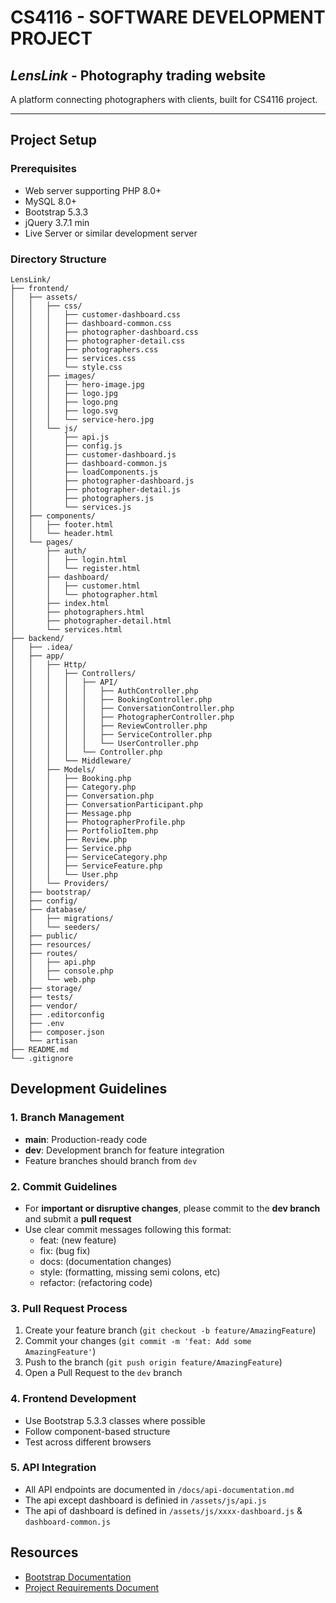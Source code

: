 # CS4116 - SOFTWARE DEVELOPMENT PROJECT 

## *LensLink* - Photography trading website

A platform connecting photographers with clients, built for CS4116 project.

---

## Project Setup

### Prerequisites
- Web server supporting PHP 8.0+
- MySQL 8.0+
- Bootstrap 5.3.3
- jQuery 3.7.1 min
- Live Server or similar development server

### Directory Structure

```
LensLink/
├── frontend/
│   ├── assets/
│   │   ├── css/
│   │   │   ├── customer-dashboard.css
│   │   │   ├── dashboard-common.css
│   │   │   ├── photographer-dashboard.css
│   │   │   ├── photographer-detail.css
│   │   │   ├── photographers.css
│   │   │   ├── services.css
│   │   │   └── style.css
│   │   ├── images/
│   │   │   ├── hero-image.jpg
│   │   │   ├── logo.jpg
│   │   │   ├── logo.png
│   │   │   ├── logo.svg
│   │   │   └── service-hero.jpg
│   │   └── js/
│   │       ├── api.js
│   │       ├── config.js
│   │       ├── customer-dashboard.js
│   │       ├── dashboard-common.js
│   │       ├── loadComponents.js
│   │       ├── photographer-dashboard.js
│   │       ├── photographer-detail.js
│   │       ├── photographers.js
│   │       └── services.js
│   ├── components/
│   │   ├── footer.html
│   │   └── header.html
│   └── pages/
│       ├── auth/
│       │   ├── login.html
│       │   └── register.html
│       ├── dashboard/
│       │   ├── customer.html
│       │   └── photographer.html
│       ├── index.html
│       ├── photographers.html
│       ├── photographer-detail.html
│       └── services.html
├── backend/
│   ├── .idea/
│   ├── app/
│   │   ├── Http/
│   │   │   ├── Controllers/
│   │   │   │   ├── API/
│   │   │   │   │   ├── AuthController.php
│   │   │   │   │   ├── BookingController.php
│   │   │   │   │   ├── ConversationController.php
│   │   │   │   │   ├── PhotographerController.php
│   │   │   │   │   ├── ReviewController.php
│   │   │   │   │   ├── ServiceController.php
│   │   │   │   │   └── UserController.php
│   │   │   │   └── Controller.php
│   │   │   └── Middleware/
│   │   ├── Models/
│   │   │   ├── Booking.php
│   │   │   ├── Category.php
│   │   │   ├── Conversation.php
│   │   │   ├── ConversationParticipant.php
│   │   │   ├── Message.php
│   │   │   ├── PhotographerProfile.php
│   │   │   ├── PortfolioItem.php
│   │   │   ├── Review.php
│   │   │   ├── Service.php
│   │   │   ├── ServiceCategory.php
│   │   │   ├── ServiceFeature.php
│   │   │   └── User.php
│   │   └── Providers/
│   ├── bootstrap/
│   ├── config/
│   ├── database/
│   │   ├── migrations/
│   │   └── seeders/
│   ├── public/
│   ├── resources/
│   ├── routes/
│   │   ├── api.php
│   │   ├── console.php
│   │   └── web.php
│   ├── storage/
│   ├── tests/
│   ├── vendor/
│   ├── .editorconfig
│   ├── .env
│   ├── composer.json
│   └── artisan
├── README.md
└── .gitignore
```

## Development Guidelines

### 1. Branch Management
- **main**: Production-ready code
- **dev**: Development branch for feature integration
- Feature branches should branch from `dev`

### 2. Commit Guidelines
- For **important or disruptive changes**, please commit to the **dev branch** and submit a **pull request**
- Use clear commit messages following this format:
  - feat: (new feature)
  - fix: (bug fix)
  - docs: (documentation changes)
  - style: (formatting, missing semi colons, etc)
  - refactor: (refactoring code)

### 3. Pull Request Process
1. Create your feature branch (`git checkout -b feature/AmazingFeature`)
2. Commit your changes (`git commit -m 'feat: Add some AmazingFeature'`)
3. Push to the branch (`git push origin feature/AmazingFeature`)
4. Open a Pull Request to the `dev` branch

### 4. Frontend Development
- Use Bootstrap 5.3.3 classes where possible
- Follow component-based structure
- Test across different browsers

### 5. API Integration
- All API endpoints are documented in `/docs/api-documentation.md`
- The api except dashboard is definied in `/assets/js/api.js`
- The api of dashboard is defined in `/assets/js/xxxx-dashboard.js` & `dashboard-common.js`

## Resources
- [Bootstrap Documentation](https://getbootstrap.com/docs/5.3/getting-started/introduction/)
- [Project Requirements Document](https://ulcampus-my.sharepoint.com/:b:/g/personal/24247472_studentmail_ul_ie/EVHfRbct3y5DlZOnXN3_kwEBfWAbnMBU5nFpdV2scdzdIg?e=Ecgm9h)

